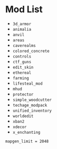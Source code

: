 # Mod List

- `3d_armor`
- `animalia`
- `anvil`
- `areas`
- `caverealms`
- `colored_concrete`
- `controls`
- `ctf_guns`
- `edit_skin`
- `ethereal`
- `farming`
- `lifesteal_mod`
- `mhud`
- `protector`
- `simple_woodcutter`
- `techage_modpack`
- `unified_inventory`
- `worldedit`
- `xban2`
- `xdecor`
- `x_enchanting`

`mapgen_limit = 2048`

